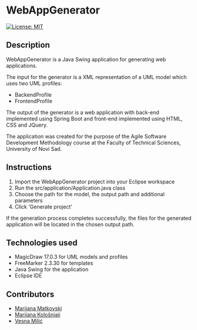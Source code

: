 # WebAppGenerator

[![License: MIT](https://img.shields.io/badge/License-MIT-yellow.svg)](https://opensource.org/licenses/MIT) 

## Description

WebAppGenerator is a Java Swing application for generating web applications. 

The input for the generator is a XML representation of a UML model which uses two UML profiles: 
- BackendProfile
- FrontendProfile

The output of the generator is a web application with back-end implemented using Spring Boot and front-end implemented using HTML, CSS and JQuery.

The application was created for the purpose of the Agile Software Development Methodology course at the Faculty of Technical Sciences, University of Novi Sad.


## Instructions

1. Import the WebAppGenerator project into your Eclipse workspace
2. Run the src/application/Application.java class
3. Choose the path for the model, the output path and additional parameters
4. Click 'Generate project'

If the generation process completes successfully, the files for the generated application will be located in the chosen output path.

## Technologies used
- MagicDraw 17.0.3 for UML models and profiles
- FreeMarker 2.3.30 for templates
- Java Swing for the application
- Eclipse IDE

## Contributors

- [Marijana Matkovski](https://github.com/matkovskim)  
- [Marijana Kološnjaji](https://github.com/majak96)  
- [Vesna Milić](https://github.com/vesnamilic)  
